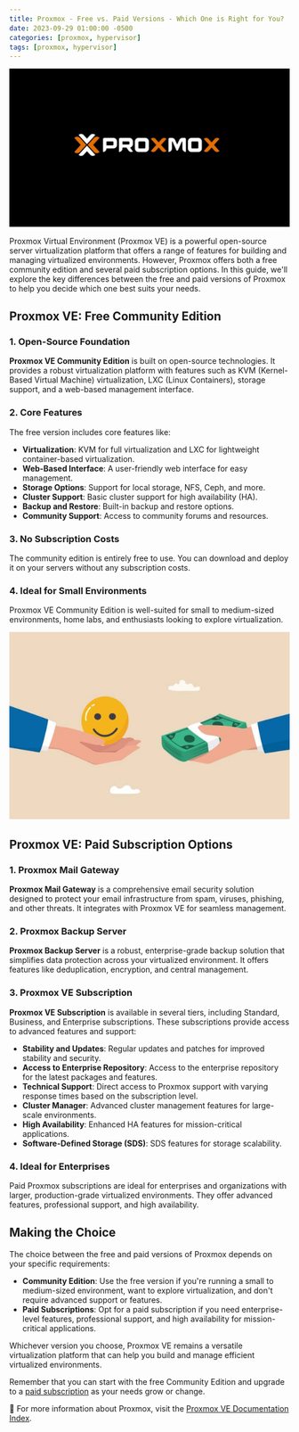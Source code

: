 ```yaml
---
title: Proxmox - Free vs. Paid Versions - Which One is Right for You?
date: 2023-09-29 01:00:00 -0500
categories: [proxmox, hypervisor]
tags: [proxmox, hypervisor]
---
```


![Proxmox: Free vs. Paid Versions - Which One is Right for You?](/assets/img/posts/2023/proxmox_free_vs_paid/proxmox_free_vs_paid1.jpg)


Proxmox Virtual Environment (Proxmox VE) is a powerful open-source server virtualization platform that offers a range of features for building and managing virtualized environments. However, Proxmox offers both a free community edition and several paid subscription options. In this guide, we'll explore the key differences between the free and paid versions of Proxmox to help you decide which one best suits your needs.

## Proxmox VE: Free Community Edition

### 1. Open-Source Foundation

**Proxmox VE Community Edition** is built on open-source technologies. It provides a robust virtualization platform with features such as KVM (Kernel-Based Virtual Machine) virtualization, LXC (Linux Containers), storage support, and a web-based management interface.

### 2. Core Features

The free version includes core features like:

- **Virtualization**: KVM for full virtualization and LXC for lightweight container-based virtualization.
- **Web-Based Interface**: A user-friendly web interface for easy management.
- **Storage Options**: Support for local storage, NFS, Ceph, and more.
- **Cluster Support**: Basic cluster support for high availability (HA).
- **Backup and Restore**: Built-in backup and restore options.
- **Community Support**: Access to community forums and resources.

### 3. No Subscription Costs

The community edition is entirely free to use. You can download and deploy it on your servers without any subscription costs.

### 4. Ideal for Small Environments

Proxmox VE Community Edition is well-suited for small to medium-sized environments, home labs, and enthusiasts looking to explore virtualization.



![Proxmox: Free vs. Paid Versions - Which One is Right for You?](/assets/img/posts/2023/proxmox_free_vs_paid/proxmox_free_vs_paid2.jpg)


## Proxmox VE: Paid Subscription Options

### 1. Proxmox Mail Gateway

**Proxmox Mail Gateway** is a comprehensive email security solution designed to protect your email infrastructure from spam, viruses, phishing, and other threats. It integrates with Proxmox VE for seamless management.

### 2. Proxmox Backup Server

**Proxmox Backup Server** is a robust, enterprise-grade backup solution that simplifies data protection across your virtualized environment. It offers features like deduplication, encryption, and central management.

### 3. Proxmox VE Subscription

**Proxmox VE Subscription** is available in several tiers, including Standard, Business, and Enterprise subscriptions. These subscriptions provide access to advanced features and support:

- **Stability and Updates**: Regular updates and patches for improved stability and security.
- **Access to Enterprise Repository**: Access to the enterprise repository for the latest packages and features.
- **Technical Support**: Direct access to Proxmox support with varying response times based on the subscription level.
- **Cluster Manager**: Advanced cluster management features for large-scale environments.
- **High Availability**: Enhanced HA features for mission-critical applications.
- **Software-Defined Storage (SDS)**: SDS features for storage scalability.

### 4. Ideal for Enterprises

Paid Proxmox subscriptions are ideal for enterprises and organizations with larger, production-grade virtualized environments. They offer advanced features, professional support, and high availability.

## Making the Choice

The choice between the free and paid versions of Proxmox depends on your specific requirements:

- **Community Edition**: Use the free version if you're running a small to medium-sized environment, want to explore virtualization, and don't require advanced support or features.
- **Paid Subscriptions**: Opt for a paid subscription if you need enterprise-level features, professional support, and high availability for mission-critical applications.

Whichever version you choose, Proxmox VE remains a versatile virtualization platform that can help you build and manage efficient virtualized environments.

Remember that you can start with the free Community Edition and upgrade to a [paid subscription](https://www.proxmox.com/en/proxmox-virtual-environment/pricing) as your needs grow or change.



📝 For more information about Proxmox, visit the [Proxmox VE Documentation Index](https://pve.proxmox.com/pve-docs/).




